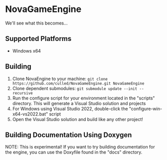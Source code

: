 # NovaGameEngine

We'll see what this becomes...

## Supported Platforms
* Windows x64

## Building
1. Clone NovaEngine to your machine: `git clone https://github.com/culled/NovaGameEngine.git NovaGameEngine`
2. Clone dependent submodules: `git submodule update --init --recursive`
3. Run the configure script for your environment located in the "scripts" directory. This will generate a Visual Studio solution and projects
  1. For Windows using Visual Studio 2022, double-click the "configure-win-x64-vs2022.bat" script
4. Open the Visual Studio solution and build like any other project!

## Building Documentation Using Doxygen
NOTE: This is experimental! If you want to try building documentation for the engine, you can use the Doxyfile found in the "docs" directory.